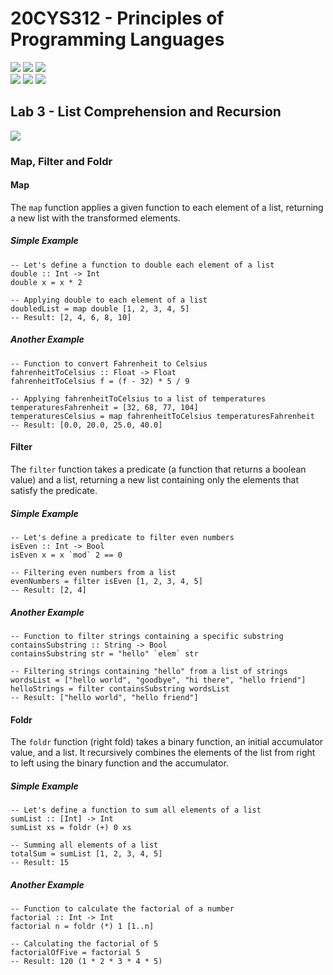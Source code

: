 # 20CYS312 - Principles of Programming Languages
![](https://img.shields.io/badge/Batch-21CYS-lightgreen) ![](https://img.shields.io/badge/UG-blue) ![](https://img.shields.io/badge/Subject-PPL-blue) <br/>
![](https://img.shields.io/badge/Lecture-2-orange) ![](https://img.shields.io/badge/Practical-3-orange) ![](https://img.shields.io/badge/Credits-3-orange)

## Lab 3 - List Comprehension and Recursion
![](https://img.shields.io/badge/-27th_Feb-orange)

### Map, Filter and Foldr

#### Map
 The `map` function applies a given function to each element of a list, returning a new list with the transformed elements.
 
##### Simple Example
```
-- Let's define a function to double each element of a list
double :: Int -> Int
double x = x * 2

-- Applying double to each element of a list
doubledList = map double [1, 2, 3, 4, 5]
-- Result: [2, 4, 6, 8, 10]
```

##### Another Example
```
-- Function to convert Fahrenheit to Celsius
fahrenheitToCelsius :: Float -> Float
fahrenheitToCelsius f = (f - 32) * 5 / 9

-- Applying fahrenheitToCelsius to a list of temperatures
temperaturesFahrenheit = [32, 68, 77, 104]
temperaturesCelsius = map fahrenheitToCelsius temperaturesFahrenheit
-- Result: [0.0, 20.0, 25.0, 40.0]
```

#### Filter
The `filter` function takes a predicate (a function that returns a boolean value) and a list, returning a new list containing only the elements that satisfy the predicate.

##### Simple Example
```
-- Let's define a predicate to filter even numbers
isEven :: Int -> Bool
isEven x = x `mod` 2 == 0

-- Filtering even numbers from a list
evenNumbers = filter isEven [1, 2, 3, 4, 5]
-- Result: [2, 4]
```

##### Another Example
```
-- Function to filter strings containing a specific substring
containsSubstring :: String -> Bool
containsSubstring str = "hello" `elem` str

-- Filtering strings containing "hello" from a list of strings
wordsList = ["hello world", "goodbye", "hi there", "hello friend"]
helloStrings = filter containsSubstring wordsList
-- Result: ["hello world", "hello friend"]
```

#### Foldr
The `foldr` function (right fold) takes a binary function, an initial accumulator value, and a list. It recursively combines the elements of the list from right to left using the binary function and the accumulator.

##### Simple Example
```
-- Let's define a function to sum all elements of a list
sumList :: [Int] -> Int
sumList xs = foldr (+) 0 xs

-- Summing all elements of a list
totalSum = sumList [1, 2, 3, 4, 5]
-- Result: 15
```

##### Another Example
```
-- Function to calculate the factorial of a number
factorial :: Int -> Int
factorial n = foldr (*) 1 [1..n]

-- Calculating the factorial of 5
factorialOfFive = factorial 5
-- Result: 120 (1 * 2 * 3 * 4 * 5)
```
